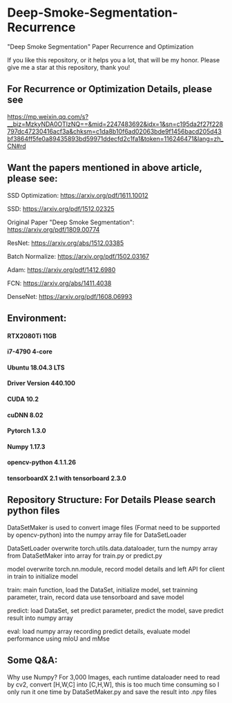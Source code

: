 # Deep-Smoke-Segmentation-Recurrence
"Deep Smoke Segmentation" Paper Recurrence and Optimization

If you like this repository, or it helps you a lot, that will be my honor. Please give me a star at this repository, thank you!

## For Recurrence or Optimization Details, please see 
https://mp.weixin.qq.com/s?__biz=MzkyNDA0OTIzNQ==&mid=2247483692&idx=1&sn=c195da2f27f228797dc47230416acf3a&chksm=c1da8b10f6ad02063bde9f1456bacd205d43bf3864ff5fe0a89435893bd59971ddecfd2c1fa1&token=116246471&lang=zh_CN#rd

## Want the papers mentioned in above article, please see:
SSD Optimization: https://arxiv.org/pdf/1611.10012

SSD: https://arxiv.org/pdf/1512.02325

Original Paper "Deep Smoke Segmentation": https://arxiv.org/pdf/1809.00774

ResNet: https://arxiv.org/abs/1512.03385

Batch Normalize:  https://arxiv.org/pdf/1502.03167

Adam: https://arxiv.org/pdf/1412.6980

FCN: https://arxiv.org/abs/1411.4038

DenseNet: https://arxiv.org/pdf/1608.06993

## Environment:
#### RTX2080Ti 11GB
#### i7-4790 4-core
#### Ubuntu 18.04.3 LTS
#### Driver Version 440.100
#### CUDA 10.2
#### cuDNN 8.02
#### Pytorch 1.3.0
#### Numpy 1.17.3
#### opencv-python 4.1.1.26
#### tensorboardX 2.1 with tensorboard 2.3.0

## Repository Structure: For Details Please search python files
DataSetMaker is used to convert image files (Format need to be supported by opencv-python) into the numpy array file for DataSetLoader

DataSetLoader overwrite torch.utils.data.dataloader, turn the numpy array from DataSetMaker into array for train.py or predict.py

model overwrite torch.nn.module, record model details and left API for client in train to initialize model

train: main function, load the DataSet, initialize model, set trainning parameter, train, record data use tensorboard and save model

predict: load DataSet, set predict parameter, predict the model, save predict result into numpy array

eval: load numpy array recording predict details, evaluate model performance using mIoU and mMse

## Some Q&A:

Why use Numpy? For 3,000 Images, each runtime dataloader need to read by cv2, convert [H,W,C] into [C,H,W], this is too much time consuming so I only run it one time by DataSetMaker.py and save the result into .npy files
